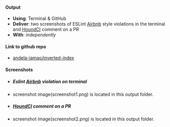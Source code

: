 #### Output
- **Using**: Terminal & GitHub
- **Deliver**: two screenshots of ESLint [Airbnb](https://github.com/airbnb/javascript)  style violations in the terminal and [HoundCI](https://houndci.com/) comment on a PR
- **With**: *independently*

#### Link to github repo
- [andela-iamao/inverted-index](https://github.com/andela-iamao/inverted-index)

#### Screenshots

- ##### Eslint [Airbnb](https://github.com/airbnb/javascript) violation on terminal
 - screenshot image(screenshot1.png) is located in this output folder. 

- ##### [HoundCI](https://houndci.com/) comment on a PR
 - screenshot image(screenshot2.png) is located in this output folder.